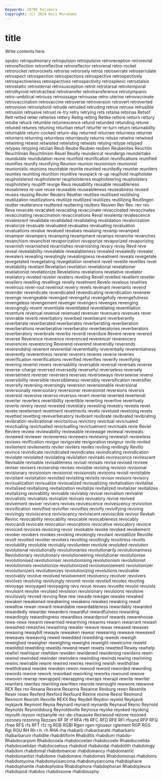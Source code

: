 ```yaml
---
Keywords: 28786 kojimura
Copyright: (C) 2024 Koji Murakami
---
```


# title

Write contents here.



opubic retropulmonary
retropulsion retropulsive retroreception retrorectal retroreflection retroreflective retroreflector retrorenal retro-rocket retrorocket
retrorockets retrorse retrorsely retros retroserrate retroserrulate retrospect retrospection retrospections retrospective
retrospectively retrospectiveness retrospectives retrospectivity retrosplenic retrostalsis retrostaltic retrosternal retrosusception retrot
retrotarsal retrotemporal retrothyroid retrotracheal retrotransfer retrotransference retrotympanic retro-umbilical retrouss retroussage
retrousse retro-uterine retrovaccinate retrovaccination retrovaccine retroverse retroversion retrovert retroverted retrovision
retroxiphoid retrude retruded retruding retrue retruse retrusible retrusion retrusive retrust
re-try retry retrying rets retsina retsinas Retsof Rett retted retter
retteries rettery Rettig retting Rettke rettore rettorn rettory retube retuck
retumble retumescence retund retunded retunding retune retuned retunes retuning returban
returf returfer re-turn return returnability returnable return-cocked return-day returned returnee
returnees returner returners returning returnless returnlessly returns retuse retwine retwined
retwining retwist retwisted retwisting retwists retying retype retyped retypes retyping
retzian Reub Reube Reuben reuben Reubenites Reuchlin Reuchlinian Reuchlinism Reuel
Reuilly reundercut reundergo reundertake reundulate reundulation reune reunfold reunification reunifications
reunified reunifies reunify reunifying Reunion reunion reunionism reunionist reunionistic reunions
reunitable reunite reunited reunitedly reuniter reuniters reunites reuniting reunition reunitive
reunpack re-up reuphold reupholster reupholstered reupholsterer reupholsteries reupholstering reupholsters reupholstery
reuplift reurge Reus reusability reusable reusableness reusabness re-use reuse reuseable
reuseableness reuseabness reused reuses reusing Reuter Reuters Reuther reutilise reutilised
reutilising reutilization reutilizations reutilize reutilized reutilizes reutilizing Reutlingen reutter reutterance
reuttered reuttering reutters Reuven Rev Rev. rev rev. Reva revacate
revacated revacating revaccinate revaccinated revaccinates revaccinating revaccination revaccinations Reval revalenta
revalescence revalescent revalidate revalidated revalidating revalidation revalorization revalorize revaluate revaluated
revaluates revaluating revaluation revaluations revalue revalued revalues revaluing revamp revamped
revamper revampers revamping revampment revamps revanche revanches revanchism revanchist revaporization
revaporize revaporized revaporizing revarnish revarnished revarnishes revarnishing revary revay Revd
reve reveal revealability revealable revealableness revealed revealedly revealer revealers revealing
revealingly revealingness revealment reveals revegetate revegetated revegetating revegetation revehent reveil
reveille reveilles revel revelability revelant Revelation revelation revelational revelationer revelationist
revelationize Revelations revelations revelative revelator revelatory reveled reveler revelers reveling
Revell revelled revellent reveller revellers revelling revellings revelly revelment Revelo
revelous revelries revelrous revel-rout revelrout revelry revels revenant revenants revend
revender revendicate revendicated revendicating revendication reveneer revenge revengeable revenged revengeful
revengefully revengefulness revengeless revengement revenger revengers revenges revenging revengingly revent
reventilate reventilated reventilating reventilation reventure revenual revenue revenued revenuer revenuers
revenues rever reverable reverb reverbatory reverbed reverberant reverberantly reverberate reverberated
reverberates reverberating reverberation reverberations reverberative reverberator reverberatories reverberators reverberatory reverbrate
reverbs reverdi reverdure Revere revere revered reveree Reverence reverence reverenced
reverencer reverencers reverences reverencing Reverend reverend reverendly reverends reverendship reverent
reverential reverentiality reverentially reverentialness reverently reverentness reverer reverers reveres reverie
reveries reverification reverifications reverified reverifies reverify reverifying revering reverist revers
reversability reversable reversal reversals reverse reverse-charge reversed reversedly reverseful reverseless
reversely reversement reverser reversers reverses reverseways reversewise reversi reversibility reversible
reversibleness reversibly reversification reversifier reversify reversing reversingly reversion reversionable reversional
reversionally reversionary reversioner reversionist reversions reversis reversist reversive reverso reversos
revert revertal reverted revertendi reverter reverters revertibility revertible reverting revertive
revertively reverts revery revest revested revestiary revesting revestry revests revet
revete revetement revetment revetments reveto revetoed revetoing revets revetted revetting
reveverberatory revibrant revibrate revibrated revibrating revibration revibrational revictorious revictory revictual
revictualed revictualing revictualled revictualling revictualment revictuals revie Reviel Reviere review
reviewability reviewable reviewage reviewal reviewals reviewed reviewer revieweress reviewers reviewing
reviewish reviewless reviews revification revigor revigorate revigoration revigour revile reviled
revilement revilements reviler revilers reviles reviling revilingly Revillo revince revindicate
revindicated revindicates revindicating revindication reviolate reviolated reviolating reviolation revirado revirescence
revirescent Revisable revisable revisableness revisal revisals revise revised revisee reviser
revisers revisership revises revisible revising revision revisional revisionary revisionism revisionist
revisionists revisions revisit revisitable revisitant revisitation revisited revisiting revisits revisor
revisors revisory revisualization revisualize revisualized revisualizing revitalisation revitalise revitalised revitalising
revitalization revitalize revitalized revitalizer revitalizes revitalizing revivability revivable revivably revival
revivalism revivalist revivalistic revivalists revivalize revivals revivatory revive revived revivement
reviver revivers revives revivescence revivescency reviviction revivification revivified revivifier revivifies
revivify revivifying reviving revivingly reviviscence reviviscency reviviscent reviviscible revivor Revkah
Revloc revocability revocabilty revocable revocableness revocably revocandi revocate revocation revocations
revocative revocatory revoice revoiced revoices revoicing revoir revokable revoke revoked
revokement revoker revokers revokes revoking revokingly revolant revolatilize Revolite revolt
revolted revolter revolters revolting revoltingly revoltress revolts revolubility revoluble revolubly
revolunteer revolute revoluted revolution revolutional revolutionally revolutionaries revolutionarily revolutionariness Revolutionary
revolutionary revolutioneering revolutioner revolutionise revolutionised revolutioniser revolutionising revolutionism revolutionist revolutionists
revolutionize revolutionized revolutionizement revolutionizer revolutionizers revolutionizes revolutionizing revolutions revolvable revolvably
revolve revolved revolvement revolvency revolver revolvers revolves revolving revolvingly revomit
revote revoted revotes revoting revoyage revoyaged revoyaging revs revue revues
revuette revuist revuists revulsant revulse revulsed revulsion revulsionary revulsions revulsive
revulsively revved revving Rew rew rewade rewager rewake rewaked rewaken
rewakened rewakening rewakens rewakes rewaking rewall rewallow rewan reward rewardable
rewardableness rewardably rewarded rewardedly rewarder rewarders rewardful rewardfulness rewarding rewardingly
rewardingness rewardless rewardproof rewards rewarehouse rewa-rewa rewarm rewarmed rewarming rewarms
rewarn rewarrant rewash rewashed rewashes rewashing rewater rewave rewax rewaxed
rewaxes rewaxing rewaybill rewayle reweaken rewear rewearing reweave reweaved reweaves
reweaving rewed rewedded rewedding reweds reweigh reweighed reweigher reweighing reweighs
reweight rewelcome reweld rewelded rewelding rewelds rewend rewet rewets rewetted
Rewey rewhelp rewhirl rewhisper rewhiten rewiden rewidened rewidening rewidens rewin
rewind rewinded rewinder rewinders rewinding rewinds rewing rewinning rewins rewirable
rewire rewired rewires rewiring rewish rewithdraw rewithdrawal rewoke rewoken rewon
rewood reword reworded rewording rewords rewore rework reworked reworking reworks
rewound rewove rewoven rewrap rewrapped rewrapping rewraps rewrapt rewrite rewriter
rewriters rewrites rewriting rewritten rewrote rewrought rewwore rewwove REX Rex
rex Rexana Rexane Rexanna Rexanne Rexburg rexen Rexenite Rexer rexes
Rexferd Rexford Rexfourd Rexine rexine Rexist Rexmond Rexmont Rexroth Rexville
REXX Rey Reydell Reydon reyield Reykjavik reykjavik Reymont Reyna Reynard
reynard reynards Reynaud Reyno Reynold Reynolds Reynoldsburg Reynoldsville Reynosa reyoke
reyoked reyoking reyouth reyson rezbanyite rez-de-chaussee Reziwood rezone rezoned rezones
rezoning Rezzani RF Rf rf RFA rfb RFC RFD RFE
RFI rfound RFP RFQ rfree RFS rfs RFT rfz rg
RGB RGBI Rgen rgen rgisseur rglement RGP RGS Rgt RGU
RH Rh r.h. rh RHA rha rhabarb rhabarbarate rhabarbaric rhabarbarum
rhabdite rhabditiform Rhabditis rhabdium rhabdo- Rhabdocarpum Rhabdocoela rhabdocoelan rhabdocoele Rhabdocoelida
rhabdocoelidan rhabdocoelous rhabdoid rhabdoidal rhabdolith rhabdology rhabdom rhabdomal rhabdomancer rhabdomancy
rhabdomantic rhabdomantist rhabdome rhabdomere rhabdomes Rhabdomonas rhabdoms rhabdomyoma rhabdomyosarcoma rhabdomysarcoma
rhabdophane rhabdophanite rhabdophobia Rhabdophora rhabdophoran Rhabdopleura rhabdopod rhabdos rhabdosome rhabdosophy
